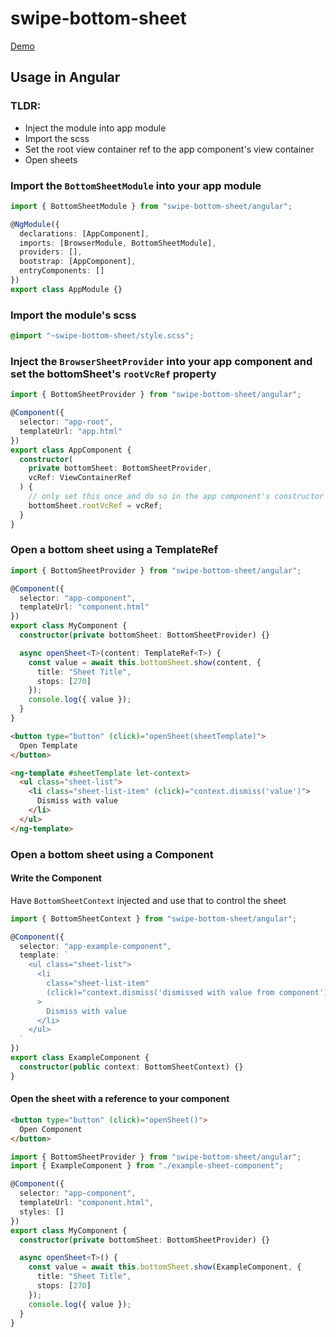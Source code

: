 # swipe-bottom-sheet

[Demo](https://joeflateau.github.io/typescript-bottom-sheet/)

## Usage in Angular

### TLDR:

- Inject the module into app module
- Import the scss
- Set the root view container ref to the app component's view container
- Open sheets

### Import the `BottomSheetModule` into your app module

```typescript
import { BottomSheetModule } from "swipe-bottom-sheet/angular";

@NgModule({
  declarations: [AppComponent],
  imports: [BrowserModule, BottomSheetModule],
  providers: [],
  bootstrap: [AppComponent],
  entryComponents: []
})
export class AppModule {}
```

### Import the module's scss

```scss
@import "~swipe-bottom-sheet/style.scss";
```

### Inject the `BrowserSheetProvider` into your app component and set the bottomSheet's `rootVcRef` property

```typescript
import { BottomSheetProvider } from "swipe-bottom-sheet/angular";

@Component({
  selector: "app-root",
  templateUrl: "app.html"
})
export class AppComponent {
  constructor(
    private bottomSheet: BottomSheetProvider,
    vcRef: ViewContainerRef
  ) {
    // only set this once and do so in the app component's constructor
    bottomSheet.rootVcRef = vcRef;
  }
}
```

### Open a bottom sheet using a TemplateRef

```typescript
import { BottomSheetProvider } from "swipe-bottom-sheet/angular";

@Component({
  selector: "app-component",
  templateUrl: "component.html"
})
export class MyComponent {
  constructor(private bottomSheet: BottomSheetProvider) {}

  async openSheet<T>(content: TemplateRef<T>) {
    const value = await this.bottomSheet.show(content, {
      title: "Sheet Title",
      stops: [270]
    });
    console.log({ value });
  }
}
```

```html
<button type="button" (click)="openSheet(sheetTemplate)">
  Open Template
</button>

<ng-template #sheetTemplate let-context>
  <ul class="sheet-list">
    <li class="sheet-list-item" (click)="context.dismiss('value')">
      Dismiss with value
    </li>
  </ul>
</ng-template>
```

### Open a bottom sheet using a Component

#### Write the Component

Have `BottomSheetContext` injected and use that to control the sheet

```typescript
import { BottomSheetContext } from "swipe-bottom-sheet/angular";

@Component({
  selector: "app-example-component",
  template: `
    <ul class="sheet-list">
      <li
        class="sheet-list-item"
        (click)="context.dismiss('dismissed with value from component')"
      >
        Dismiss with value
      </li>
    </ul>
  `
})
export class ExampleComponent {
  constructor(public context: BottomSheetContext) {}
}
```

#### Open the sheet with a reference to your component

```html
<button type="button" (click)="openSheet()">
  Open Component
</button>
```

```typescript
import { BottomSheetProvider } from "swipe-bottom-sheet/angular";
import { ExampleComponent } from "./example-sheet-component";

@Component({
  selector: "app-component",
  templateUrl: "component.html",
  styles: []
})
export class MyComponent {
  constructor(private bottomSheet: BottomSheetProvider) {}

  async openSheet<T>() {
    const value = await this.bottomSheet.show(ExampleComponent, {
      title: "Sheet Title",
      stops: [270]
    });
    console.log({ value });
  }
}
```
